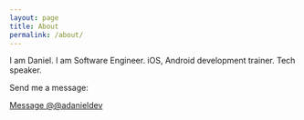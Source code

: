```yaml
---
layout: page
title: About
permalink: /about/
---
```


I am Daniel. I am Software Engineer. iOS, Android development trainer. Tech speaker.

Send me a message:

<a href="https://twitter.com/messages/compose?recipient_id=233763623&ref_src=twsrc%5Etfw" class="twitter-dm-button" data-size="large" data-screen-name="@adanieldev" data-show-count="false">Message @@adanieldev</a><script async src="https://platform.twitter.com/widgets.js" charset="utf-8"></script>